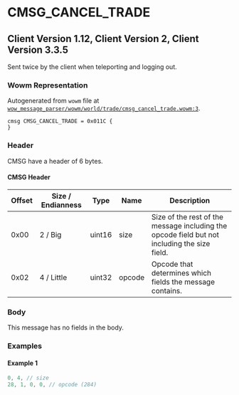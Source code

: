 # CMSG_CANCEL_TRADE

## Client Version 1.12, Client Version 2, Client Version 3.3.5

Sent twice by the client when teleporting and logging out.

### Wowm Representation

Autogenerated from `wowm` file at [`wow_message_parser/wowm/world/trade/cmsg_cancel_trade.wowm:3`](https://github.com/gtker/wow_messages/tree/main/wow_message_parser/wowm/world/trade/cmsg_cancel_trade.wowm#L3).
```rust,ignore
cmsg CMSG_CANCEL_TRADE = 0x011C {
}
```
### Header

CMSG have a header of 6 bytes.

#### CMSG Header

| Offset | Size / Endianness | Type   | Name   | Description |
| ------ | ----------------- | ------ | ------ | ----------- |
| 0x00   | 2 / Big           | uint16 | size   | Size of the rest of the message including the opcode field but not including the size field.|
| 0x02   | 4 / Little        | uint32 | opcode | Opcode that determines which fields the message contains.|

### Body

This message has no fields in the body.

### Examples

#### Example 1

```c
0, 4, // size
28, 1, 0, 0, // opcode (284)
```
